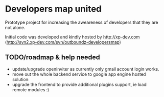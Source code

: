 # Developers map united #
Prototype project for increasing the aweareness of developers that they are not alone.

Initial code was developed and kindly hosted by http://xp-dev.com (http://svn2.xp-dev.com/svn/outboundz-developersmap)

## TODO/roadmap & help needed ##
* update/upgrade openinviter as currently only gmail account login works. 
* move out the whole backend service to google app engine hosted solution
* upgrade the frontend to provide additional plugins support, ie load remote modules :)
